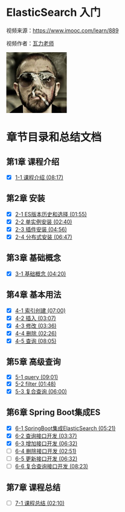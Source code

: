 # ElasticSearch 入门

视频来源：https://www.imooc.com/learn/889

视频作者：[瓦力老师](https://www.imooc.com/t/5646367 "https://www.imooc.com/t/5646367")

![](./doc/img/瓦力老师.jpg)


# 章节目录和总结文档

## 第1章 课程介绍

* [x] [1-1 课程介绍 (08:17)](./doc/1-1_课程介绍.md)

## 第2章 安装

* [x] [2-1 ES版本历史和选择 (01:55)](./doc/2-1_ES版本历史和选择.md)
* [x] [2-2 单实例安装 (02:40)](./doc/2-2_单实例安装.md)
* [x] [2-3 插件安装 (04:56)](./doc/2-3_插件安装.md)
* [x] [2-4 分布式安装 (06:47)](./doc/2-4_分布式安装.md)

## 第3章 基础概念

* [x] [3-1 基础概念 (04:20)](./doc/3-1_基础概念.md)

## 第4章 基本用法

* [x] [4-1 索引创建 (07:00)](./doc/4-1_索引创建.md)
* [x] [4-2 插入 (03:07)](./doc/4-2_插入.md)
* [x] [4-3 修改 (03:36)](./doc/4-3_修改.md)
* [x] [4-4 删除 (02:26)](./doc/4-4_删除.md)
* [x] [4-5 查询 (08:05)](./doc/4-5_查询.md)

## 第5章 高级查询

* [x] [5-1 query (09:01)](./doc/5-1_query.md)
* [x] [5-2 filter (01:48)](./doc/5-2_filter.md)
* [x] [5-3 复合查询 (06:00)](./doc/5-3_复合查询.md)

## 第6章 Spring Boot集成ES

* [x] [6-1 SpringBoot集成ElasticSearch (05:21)](./doc/6-1_SpringBoot集成ElasticSearch.md)
* [x] [6-2 查询接口开发 (03:37)](./doc/6-2_查询接口开发.md)
* [x] [6-3 增加接口开发 (06:32)](./doc/6-3_增加接口开发.md)
* [ ] [6-4 删除接口开发 (02:51)](./doc/6-4_删除接口开发.md)
* [ ] [6-5 更新接口开发 (06:32)](./doc/6-5_更新接口开发.md)
* [ ] [6-6 复合查询接口开发 (08:23)](./doc/6-6_复合查询接口开发.md)

## 第7章 课程总结

* [ ] [7-1 课程总结 (02:10)](./doc/7-1_课程总结.md)

